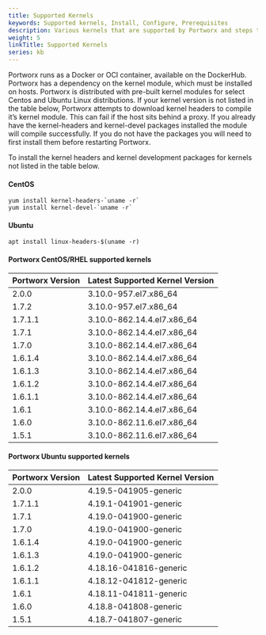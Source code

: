 ```yaml
---
title: Supported Kernels
keywords: Supported kernels, Install, Configure, Prerequisites
description: Various kernels that are supported by Portworx and steps to install headers
weight: 5
linkTitle: Supported Kernels
series: kb
---
```


Portworx runs as a Docker or OCI container, available on the DockerHub. Portworx has a dependency on the kernel module, which must be installed on hosts. Portworx is distributed with pre-built kernel modules for select Centos and Ubuntu Linux distributions. If your kernel version is not listed in the table below, Portworx attempts to download kernel headers to compile it’s kernel module. This can fail if the host sits behind a proxy.  If you already have the kernel-headers and kernel-devel packages installed the module will compile successfully.  If you do not have the packages you will need to first install them before restarting Portworx.  

To install the kernel headers and kernel development packages for kernels not listed in the table below.

#### CentOS

```text
yum install kernel-headers-`uname -r`
yum install kernel-devel-`uname -r`

```

#### Ubuntu

```text
apt install linux-headers-$(uname -r)

```

#### Portworx CentOS/RHEL supported kernels

Portworx Version|Latest Supported Kernel Version
-------------|-----------------------
2.0.0|3.10.0-957.el7.x86_64
1.7.2|3.10.0-957.el7.x86_64
1.7.1.1|3.10.0-862.14.4.el7.x86_64
1.7.1|3.10.0-862.14.4.el7.x86_64
1.7.0|3.10.0-862.14.4.el7.x86_64
1.6.1.4|3.10.0-862.14.4.el7.x86_64
1.6.1.3|3.10.0-862.14.4.el7.x86_64
1.6.1.2|3.10.0-862.14.4.el7.x86_64
1.6.1.1|3.10.0-862.14.4.el7.x86_64
1.6.1|3.10.0-862.14.4.el7.x86_64
1.6.0|3.10.0-862.11.6.el7.x86_64
1.5.1|3.10.0-862.11.6.el7.x86_64|

#### Portworx Ubuntu supported kernels

Portworx Version|Latest Supported Kernel Version
-------------|-----------------------
2.0.0|4.19.5-041905-generic
1.7.1.1|4.19.1-041901-generic
1.7.1|4.19.0-041900-generic
1.7.0|4.19.0-041900-generic
1.6.1.4|4.19.0-041900-generic
1.6.1.3|4.19.0-041900-generic
1.6.1.2|4.18.16-041816-generic
1.6.1.1|4.18.12-041812-generic
1.6.1|4.18.11-041811-generic
1.6.0|4.18.8-041808-generic
1.5.1|4.18.7-041807-generic
